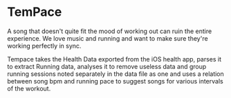 # TemPace


A song that doesn't quite fit the mood of working out can ruin the entire experience. We love music and running and want to make sure they're working perfectly in sync.

Tempace takes the Health Data exported from the iOS health app, parses it to extract Running data, analyses it to remove useless data and group running sessions noted separately in the data file as one and uses a relation between song bpm and running pace to suggest songs for various intervals of the workout.
